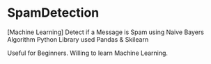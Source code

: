 # SpamDetection

[Machine Learning] Detect if a Message is Spam using Naive Bayers Algorithm 
Python Library used Pandas & Skilearn

Useful for Beginners. Willing to learn Machine Learning. 



